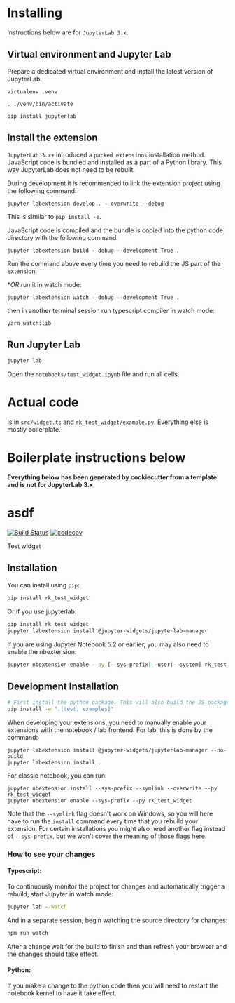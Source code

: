 # Installing

Instructions below are for `JupyterLab 3.x`.

## Virtual environment and Jupyter Lab

Prepare a dedicated virtual environment and install the latest version of JupyterLab.

```shell
virtualenv .venv
```

```shell
. ./venv/bin/activate
```

```shell
pip install jupyterlab
```

## Install the extension

`JupyterLab 3.x+` introduced a `packed extensions` installation method.
JavaScript code is bundled and installed as a part of a Python library.
This way JupyterLab does not need to be rebuilt.

During development it is recommended to link the extension project using the following command:

```
jupyter labextension develop . --overwrite --debug
```

This is similar to `pip install -e`.

JavaScript code is compiled and the bundle is copied into the python code directory with the following command:

```
jupyter labextension build --debug --development True .
```

Run the command above every time you need to rebuild the JS part of the extension.

**OR* run it in watch mode:

```
jupyter labextension watch --debug --development True .
```

then in another terminal session run typescript compiler in watch mode:

```
yarn watch:lib
```

## Run Jupyter Lab

```bash
jupyter lab
```

Open the `notebooks/test_widget.ipynb` file and run all cells.

# Actual code

Is in `src/widget.ts` and `rk_test_widget/example.py`. Everything else is mostly boilerplate.

# Boilerplate instructions below

**Everything below has been generated by cookiecutter from a template and is not for JupyterLab 3.x**

# asdf

[![Build Status](https://travis-ci.org//asdf.svg?branch=master)](https://travis-ci.org//rk_test_widget)
[![codecov](https://codecov.io/gh//asdf/branch/master/graph/badge.svg)](https://codecov.io/gh//asdf)


Test widget

## Installation

You can install using `pip`:

```bash
pip install rk_test_widget
```

Or if you use jupyterlab:

```bash
pip install rk_test_widget
jupyter labextension install @jupyter-widgets/jupyterlab-manager
```

If you are using Jupyter Notebook 5.2 or earlier, you may also need to enable
the nbextension:
```bash
jupyter nbextension enable --py [--sys-prefix|--user|--system] rk_test_widget
```

## Development Installation


```bash
# First install the python package. This will also build the JS packages.
pip install -e ".[test, examples]"
```

When developing your extensions, you need to manually enable your extensions with the
notebook / lab frontend. For lab, this is done by the command:

```
jupyter labextension install @jupyter-widgets/jupyterlab-manager --no-build
jupyter labextension install .
```

For classic notebook, you can run:

```
jupyter nbextension install --sys-prefix --symlink --overwrite --py rk_test_widget
jupyter nbextension enable --sys-prefix --py rk_test_widget
```

Note that the `--symlink` flag doesn't work on Windows, so you will here have to run
the `install` command every time that you rebuild your extension. For certain installations
you might also need another flag instead of `--sys-prefix`, but we won't cover the meaning
of those flags here.

### How to see your changes
#### Typescript:
To continuously monitor the project for changes and automatically trigger a rebuild, start Jupyter in watch mode:
```bash
jupyter lab --watch
```
And in a separate session, begin watching the source directory for changes:
```bash
npm run watch
```

After a change wait for the build to finish and then refresh your browser and the changes should take effect.

#### Python:
If you make a change to the python code then you will need to restart the notebook kernel to have it take effect.
